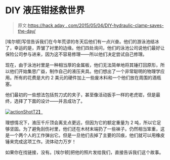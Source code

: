 # DIY 液压钳拯救世界

> 原文:[https://hack aday . com/2015/05/04/DIY-hydraulic-clamp-saves-the-day/](https://hackaday.com/2015/05/04/diy-hydraulic-clamp-saves-the-day/)

[埃尔顿]写信告诉我们在今年荒谬的冬天后他们有一点兴奋。他们的游泳池结冰了，幸运的是，弄皱了衬里的边缘。他们四处询问，他们的泳池公司说他们最好让保险公司参与进来，因为这不容易修理——所以他们决定尝试自己修理。

现在，由于泳池衬里是一种相当厚的金属板，他们无法简单地将其锤打回原形，所以他们开始集思广益，制作自己的液压夹具。他们想出了一个非常聪明的物理学应用。所有的花费是大约 2 美元的硬件加上一些废木料和一个他们放在周围的酒瓶塞。

他们最初的一些想法包括剪刀式的夹子，甚至像活动扳手一样的老虎钳，但是最终，选择了下面的设计——并且成功了。

[![actionShot](../Images/28547a0e78816ffc0f61bc1cb11c7477.png)T2】](https://hackaday.com/wp-content/uploads/2015/05/actionshot.jpg)

理想情况下，液压千斤顶会离支点更远，但因为它的额定重量为 2 吨，所以它足够坚固。为了避免刮伤衬里，他们还在木材末端扔了一些袜子。仍然相当笨重，这是一个两个人的工作弹出它。但是一旦他们去掉了主要的凹痕，他们就可以用橡皮锤来完成这项工作。流体动力万岁！

如果你在找链接，没有。[埃尔顿]把他的照片发给我们，直接告诉我们这个故事。